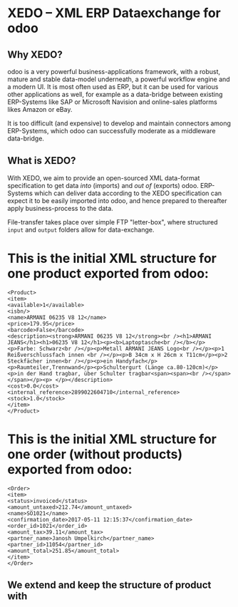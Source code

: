 # XEDO – XML ERP Dataexchange for odoo

## Why XEDO?

odoo is a very powerful business-applications framework, with a robust, mature and stable data-model underneath, a powerful workflow engine and a modern UI. It is most often used as ERP, but it can be used for various other applications as well, for example as a data-bridge between existing ERP-Systems like SAP or Microsoft Navision and online-sales platforms likes Amazon or eBay.

It is too difficult (and expensive) to develop and maintain connectors among ERP-Systems, which odoo can successfully moderate as a middleware data-bridge.

## What is XEDO?

With XEDO, we aim to provide an open-sourced XML data-format specification to get data _into_ (imports) and _out of_ (exports) odoo. ERP-Systems which can deliver data according to the XEDO specification can expect it to be easily imported into odoo, and hence prepared to thereafter apply business-process to the data.

File-transfer takes place over simple FTP "letter-box", where structured `input` and `output` folders allow for data-exchange.

# This is the initial XML structure for one product exported from odoo:
```
<Product>
<item>
<available>1</available>
<isbn/>
<name>ARMANI 06235 V8 12</name>
<price>179.95</price>
<barcode>False</barcode>
<description><strong>ARMANI 06235 V8 12</strong><br /><h1>ARMANI JEANS</h1><h1>06235 V8 12</h1><p><b>Laptoptasche<br /></b></p><p>Farbe: Schwarz<br /></p><p>Metall ARMANI JEANS Logo<br /></p><p>1 Reißverschlussfach innen <br /></p><p>B 34cm x H 26cm x T11cm</p><p>2 Steckfächer innen<br /></p><p>ein Handyfach</p><p>Raumteiler,Trennwand</p><p>Schultergurt (Länge ca.80-120cm)</p><p>in der Hand tragbar, über Schulter tragbar<span><span><br /></span></span></p><p> </p></description>
<cost>0.0</cost>
<internal_reference>2899022604710</internal_reference>
<stock>1.0</stock>
</item>
</Product>
```
# This is the initial XML structure for one order (without products) exported from odoo:
```
<Order>
<item>
<status>invoiced</status>
<amount_untaxed>212.74</amount_untaxed>
<name>SO1021</name>
<confirmation_date>2017-05-11 12:15:37</confirmation_date>
<order_id>1021</order_id>
<amount_tax>39.11</amount_tax>
<partner_name>Janosh Umpelkirch</partner_name>
<partner_id>11054</partner_id>
<amount_total>251.85</amount_total>
</item>
</Order>
```
## We extend and keep the structure of product with <item>